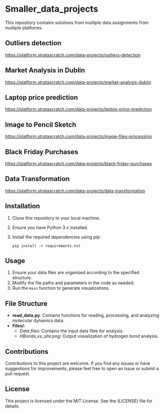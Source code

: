# Smaller_data_projects

This repository contains solutions from multiple data assignments from multiple platforms.

## Outliers detection

https://platform.stratascratch.com/data-projects/outliers-detection

## Market Analysis in Dublin

https://platform.stratascratch.com/data-projects/market-analysis-dublin

## Laptop price prediction

https://platform.stratascratch.com/data-projects/laptop-price-prediction

## Image to Pencil Sketch

https://platform.stratascratch.com/data-projects/image-files-processing

## Black Friday Purchases

https://platform.stratascratch.com/data-projects/black-friday-purchases

## Data Transformation

https://platform.stratascratch.com/data-projects/data-transformation

## Installation

1. Clone this repository to your local machine.
2. Ensure you have Python 3.x installed.
3. Install the required dependencies using pip:

    ```
    pip install -r requirements.txt
    ```

## Usage

1. Ensure your data files are organized according to the specified structure.
2. Modify the file paths and parameters in the code as needed.
3. Run the `main` function to generate visualizations.

## File Structure

- **read_data.py**: Contains functions for reading, processing, and analyzing molecular dynamics data.
- **Files/**:
  - *Data files*: Contains the input data files for analysis.
  - *HBonds_vs_site.png*: Output visualization of hydrogen bond analysis.

## Contributions

Contributions to this project are welcome. If you find any issues or have suggestions for improvements, please feel free to open an issue or submit a pull request.

## License

This project is licensed under the MIT License. See the (LICENSE) file for details.

